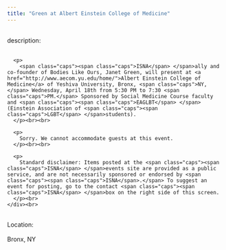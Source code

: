 ```yaml
---
title: "Green at Albert Einstein College of Medicine"
---
```


<div class="flexinode-body flexinode-2">
  <div class="flexinode-textarea-1">
    <div class="form-item">
      <br> <label>description:</label><br /> <br> 
      
      <p>
        <span class="caps"><span class="caps">ISNA</span> </span>ally and co-founder of Bodies Like Ours, Janet Green, will present at <a href="http://www.aecom.yu.edu/home/">Albert Einstein College of Medicine</a> of Yeshiva University, Bronx, <span class="caps">NY,</span> Wednesday, April 18th from 5:30 PM to 7:30 <span class="caps">PM.</span> Sponsored by Social Medicine Course faculty and <span class="caps"><span class="caps">EAGLBT</span> </span>(Einstein Association of <span class="caps"><span class="caps">LGBT</span> </span>students).
      </p><br><br>
      
      <p>
        Sorry. We cannot accommodate guests at this event.
      </p><br><br>
      
      <p>
        Standard disclaimer: Items posted at the <span class="caps"><span class="caps">ISNA</span> </span>events site are provided as a public service, and are not necessarily sponsored or endorsed by <span class="caps"><span class="caps">ISNA</span>.</span> To suggest an event for posting, go to the contact <span class="caps"><span class="caps">ISNA</span> </span>box on the right side of this screen.
      </p><br>
    </div><br>
  </div>
  
  <div class="flexinode-textfield-2">
    <div class="form-item">
      <br> <label>Location:</label><br /> <br> Bronx, NY<br>
    </div><br>
  </div>
</div>